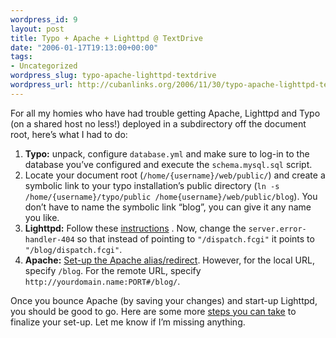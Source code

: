 ```yaml
--- 
wordpress_id: 9
layout: post
title: Typo + Apache + Lighttpd @ TextDrive
date: "2006-01-17T19:13:00+00:00"
tags: 
- Uncategorized
wordpress_slug: typo-apache-lighttpd-textdrive
wordpress_url: http://cubanlinks.org/2006/11/30/typo-apache-lighttpd-textdrive
---
```

<p>For all my homies who have had trouble getting Apache, Lighttpd and Typo (on a shared host no less!) deployed in a subdirectory off the document root, here&#8217;s what I had to do:</p>


<ol>
<li><b>Typo:</b> unpack, configure <code>database.yml</code> and make sure to log-in to the database you&#8217;ve configured and execute the <code>schema.mysql.sql</code> script.</li>
<li>Locate your document root (<code>/home/{username}/web/public/</code>) and create a symbolic link to your typo installation&#8217;s public directory (<code>ln -s /home/{username}/typo/public /home{username}/web/public/blog</code>). You don&#8217;t have to name the symbolic link &#8220;blog&#8221;, you can give it any name you like.</li>
<li><b>Lighttpd:</b> Follow these <a href="http://weblog.0x7b.com/articles/2005/09/17/lighttpd-setup-on-textdrive-com">instructions</a> . Now, change the <code>server.error-handler-404</code> so that instead of pointing to <code>"/dispatch.fcgi"</code> it points to <code>"/blog/dispatch.fcgi"</code>.</li>

<li><b>Apache:</b> <a href="http://manuals.textdrive.com/read/chapter/62">Set-up the Apache alias/redirect</a>. However, for the local <span class="caps">URL</span>, specify <code>/blog</code>. For the remote <span class="caps">URL</span>, specify <code>http://yourdomain.name:PORT#/blog/</code>.</li>
</ol>

<p>Once you bounce Apache (by saving your changes) and start-up Lighttpd, you should be good to go. Here are some more <a href="http://weblog.0x7b.com/articles/2005/09/17/lighttpd-setup-on-textdrive-com-part-ii">steps you can take</a> to finalize your set-up.  Let me know if I&#8217;m missing anything.</p>
